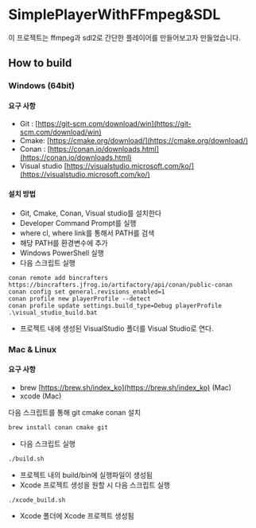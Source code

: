 # SimplePlayerWithFFmpeg&SDL

이 프로젝트는 ffmpeg과 sdl2로 간단한 플레이어를 만들어보고자 만들었습니다.

## How to build
### Windows (64bit)
#### 요구 사항
- Git : [https://git-scm.com/download/win](https://git-scm.com/download/win)
- Cmake: [https://cmake.org/download/](https://cmake.org/download/)
- Conan : [https://conan.io/downloads.html](https://conan.io/downloads.html)
- Visual studio [https://visualstudio.microsoft.com/ko/](https://visualstudio.microsoft.com/ko/)

#### 설치 방법
- Git, Cmake, Conan, Visual studio를 설치한다
- Developer Command Prompt를 실행
- where cl, where link를 통해서 PATH를 검색
- 해당 PATH를 환경변수에 추가
- Windows PowerShell 실행
- 다음 스크립트 실행
```
conan remote add bincrafters https://bincrafters.jfrog.io/artifactory/api/conan/public-conan
conan config set general.revisions_enabled=1
conan profile new playerProfile --detect
conan profile update settings.build_type=Debug playerProfile
.\visual_studio_build.bat
```
- 프로젝트 내에 생성된 VisualStudio 폴더를 Visual Studio로 연다.

### Mac & Linux
#### 요구 사항
- brew [https://brew.sh/index_ko](https://brew.sh/index_ko) (Mac)
- xcode (Mac)

다음 스크립트를 통해 git cmake conan 설치
```bash
brew install conan cmake git
```

- 다음 스크립트 실행
```bash
./build.sh
```
- 프로젝트 내의  build/bin에 실행파일이 생성됨
- Xcode 프로젝트 생성을 원할 시 다음 스크립트 실행
```bash
./xcode_build.sh
```
- Xcode 폴더에 Xcode 프로젝트 생성됨
